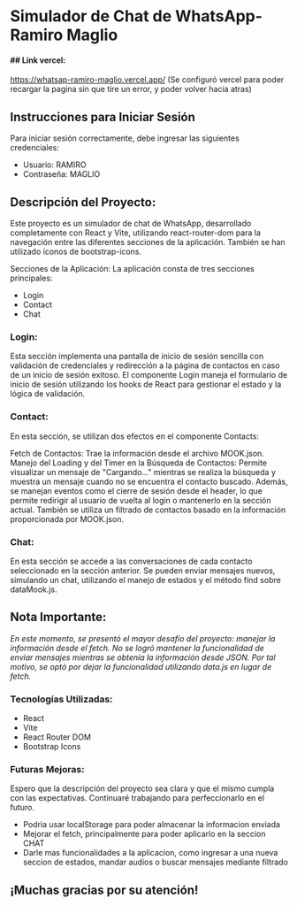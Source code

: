 # Simulador de Chat de WhatsApp-Ramiro Maglio

#### ## **Link vercel:**
https://whatsap-ramiro-maglio.vercel.app/ (Se configuró vercel para poder recargar la pagina sin que tire un error, y poder volver hacia atras)

## Instrucciones para Iniciar Sesión

Para iniciar sesión correctamente, debe ingresar las siguientes credenciales:

* Usuario: RAMIRO
* Contraseña: MAGLIO

## Descripción del Proyecto:
Este proyecto es un simulador de chat de WhatsApp, desarrollado completamente con React y Vite, utilizando react-router-dom para la navegación entre las diferentes secciones de la aplicación. También se han utilizado íconos de bootstrap-icons.

Secciones de la Aplicación:
La aplicación consta de tres secciones principales:

- Login
- Contact
- Chat

###  Login:
Esta sección implementa una pantalla de inicio de sesión sencilla con validación de credenciales y redirección a la página de contactos en caso de un inicio de sesión exitoso. El componente Login maneja el formulario de inicio de sesión utilizando los hooks de React para gestionar el estado y la lógica de validación.

### Contact:
En esta sección, se utilizan dos efectos en el componente Contacts:

Fetch de Contactos: Trae la información desde el archivo MOOK.json.
Manejo del Loading y del Timer en la Búsqueda de Contactos: Permite visualizar un mensaje de "Cargando..." mientras se realiza la búsqueda y muestra un mensaje cuando no se encuentra el contacto buscado.
Además, se manejan eventos como el cierre de sesión desde el header, lo que permite redirigir al usuario de vuelta al login o mantenerlo en la sección actual. También se utiliza un filtrado de contactos basado en la información proporcionada por MOOK.json.

### Chat:
En esta sección se accede a las conversaciones de cada contacto seleccionado en la sección anterior. Se pueden enviar mensajes nuevos, simulando un chat, utilizando el manejo de estados y el método find sobre dataMook.js.

## Nota Importante:
*En este momento, se presentó el mayor desafío del proyecto: manejar la información desde el fetch. No se logró mantener la funcionalidad de enviar mensajes mientras se obtenía la información desde JSON. Por tal motivo, se optó por dejar la funcionalidad utilizando data.js en lugar de fetch.*

### Tecnologías Utilizadas:
* React
* Vite
* React Router DOM
* Bootstrap Icons
  
### Futuras Mejoras:
Espero que la descripción del proyecto sea clara y que el mismo cumpla con las expectativas. Continuaré trabajando para perfeccionarlo en el futuro.
* Podria usar localStorage para poder almacenar la informacion enviada
* Mejorar el fetch, principalmente para poder aplicarlo en la seccion CHAT
* Darle mas funcionalidades a la aplicacion, como ingresar a una nueva seccion de estados, mandar audios o buscar mensajes mediante filtrado

## ¡Muchas gracias por su atención!